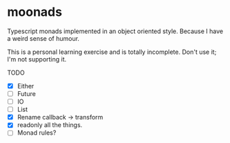 # moonads

Typescript monads implemented in an object oriented style. Because I have a weird sense of humour.

This is a personal learning exercise and is totally incomplete. Don't use it; I'm not supporting it.

TODO
* [x] Either
* [ ] Future
* [ ] IO
* [ ] List
* [x] Rename callback -> transform
* [x] readonly all the things.
* [ ] Monad rules?